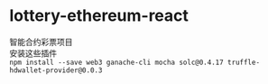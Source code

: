 # lottery-ethereum-react
智能合约彩票项目  
安装这些插件  
`npm install --save web3 ganache-cli mocha solc@0.4.17 truffle-hdwallet-provider@0.0.3`
